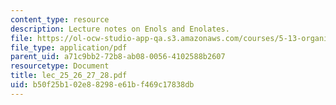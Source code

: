 ```yaml
---
content_type: resource
description: Lecture notes on Enols and Enolates.
file: https://ol-ocw-studio-app-qa.s3.amazonaws.com/courses/5-13-organic-chemistry-ii-fall-2006/b50f25b102e88298e61bf469c17838db_lec_25_26_27_28.pdf
file_type: application/pdf
parent_uid: a71c9bb2-72b8-ab08-0056-4102588b2607
resourcetype: Document
title: lec_25_26_27_28.pdf
uid: b50f25b1-02e8-8298-e61b-f469c17838db
---
```

